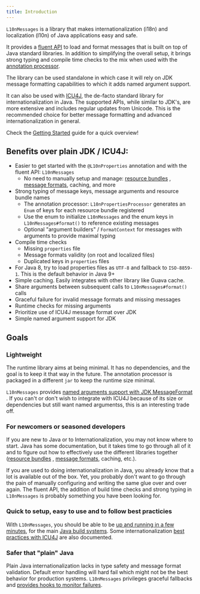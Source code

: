 ```yaml
---
title: Introduction
---
```


`L10nMessages` is a library that makes internationalization (i18n) and localization (l10n) of Java
applications easy and safe.

It provides a [fluent API](fluent-api) to load and format messages that is built on top of Java
standard libraries. In addition to simplifying the overall setup, it brings strong typing and
compile time checks to the mix when used with the [annotation processor](annotation-processor).

The library can be used standalone in which case it will rely on JDK message formatting capabilities
to which it adds named argument support.

It can also be used with [ICU4J](https://unicode-org.github.io/icu/userguide/icu4j/), the de-facto
standard library for internationalization in Java. The supported APIs, while similar to JDK's, are
more extensive and includes regular updates from Unicode. This is the recommended choice for better
message formatting and advanced internationalization in general.

Check the [Getting Started](getting-started) guide for a quick overview!

## Benefits over plain JDK / ICU4J:

- Easier to get started with the `@L10nProperties` annotation and with the fluent API:
  `L10nMessages`
  - No need to manually setup and manage:
    [resource bundles](https://docs.oracle.com/javase/8/docs/api/java/util/ResourceBundle.html) ,
    [message formats](https://docs.oracle.com/javase/8/docs/api/java/text/MessageFormat.html),
    caching, and more
- Strong typing of message keys, message arguments and resource bundle names
  - The annotation processor: `L10nPropertiesProcessor` generates an `Enum` of keys for each
    resource bundle registered
  - Use the enum to initialize `L10nMessages` and the enum keys in `L10nMessages#format()` to
    reference existing messages
  - Optional "argument builders" / `FormatContext` for messages with arguments to provide maximal
    typing
- Compile time checks
  - Missing `properties` file
  - Message formats validity (on root and localized files)
  - Duplicated keys in `properties` files
- For Java 8, try to load properties files as `UTF-8` and fallback to `ISO-8859-1`. This is the
  default behavior in Java 9+
- Simple caching. Easily integrates with other library like Guava cache.
- Share arguments between subsequent calls to `L10nMessages#format()` calls
- Graceful failure for invalid message formats and missing messages
- Runtime checks for missing arguments
- Prioritize use of ICU4J message format over JDK
- Simple named argument support for JDK

## Goals

### Lightweight

The runtime library aims at being minimal. It has no dependencies, and the goal is to keep it that
way in the future. The annotation processor is packaged in a different `jar` to keep the runtime
size minimal.

`L10nMessages` provides
[named arguments support with JDK MessageFormat](fluent-api#named-arguments-with-jdk-messageformat)
. If you can't or don't wish to integrate with ICU4J because of its size or dependencies but still
want named argumentss, this is an interesting trade off.

### For newcomers or seasoned developers

If you are new to Java or to Internationalization, you may not know where to start. Java has some
documentation, but it takes time to go through all of it and to figure out how to effectively use
the different libraries together
([resource bundles](https://docs.oracle.com/javase/8/docs/api/java/util/ResourceBundle.html) ,
[message formats](https://docs.oracle.com/javase/8/docs/api/java/text/MessageFormat.html), caching,
etc.).

If you are used to doing internationalization in Java, you already know that a lot is available out
of the box. Yet, you probably don't want to go through the pain of manually configuring and writing
the same glue over and over again. The fluent API, the addition of build time checks and strong
typing in `L10nMessages` is probably something you have been looking for.

### Quick to setup, easy to use and to follow best practicies

With `L10nMessages`, you should be able to be [up and running in a few minutes](getting-started),
for the main [Java build systems](installation). Some internationalization
[best practices with ICU4J](icu4j) are also documented.

### Safer that "plain" Java

Plain Java internationalization lacks in type safety and message format validation. Default error
handling will hard fail which might not be the best behavior for production systems. `L10nMessages`
privileges graceful fallbacks and [provides hooks to monitor failures](fluent-api#failure-handling).
